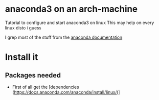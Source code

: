 # anaconda3 on an arch-machine

Tutorial to configure and start anaconda3 on linux This may help on
every linux disto i guess

I grep most of the stuff from the [anaconda documentation](https://docs.anaconda.com/anaconda/install/ "docs.anaconda")

# Install it

## Packages needed

-   First of all get the \[dependencies
    (https://docs.anaconda.com/anaconda/install/linux/)\]
